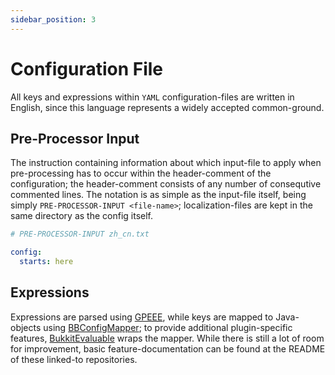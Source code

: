 ```yaml
---
sidebar_position: 3
---
```


# Configuration File

All keys and expressions within `YAML` configuration-files are written in English, since this language represents a widely accepted common-ground.

## Pre-Processor Input

The instruction containing information about which input-file to apply when pre-processing has to occur within the header-comment of the configuration; the header-comment consists of any number of consequtive commented lines. The notation is as simple as the input-file itself, being simply `PRE-PROCESSOR-INPUT <file-name>`; localization-files are kept in the same directory as the config itself.

```yaml
# PRE-PROCESSOR-INPUT zh_cn.txt

config:
  starts: here
```

## Expressions

Expressions are parsed using [GPEEE](https://github.com/BlvckBytes/GPEEE), while keys are mapped to Java-objects using [BBConfigMapper](https://github.com/BlvckBytes/BBConfigMapper); to provide additional plugin-specific features, [BukkitEvaluable](https://github.com/BlvckBytes/BukkitEvaluable) wraps the mapper. While there is still a lot of room for improvement, basic feature-documentation can be found at the README of these linked-to repositories.